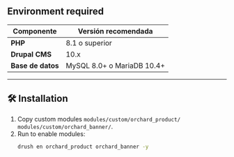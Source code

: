 ## Environment required

| Componente        | Versión recomendada |
|-------------------|---------------------|
| **PHP**           | 8.1 o superior      |
| **Drupal CMS**    | 10.x                |
| **Base de datos** | MySQL 8.0+ o MariaDB 10.4+ |


---

## 🛠️ Installation

1. Copy custom modules `modules/custom/orchard_product/ modules/custom/orchard_banner/`.
2. Run to enable modules:
   ```bash
   drush en orchard_product orchard_banner -y
